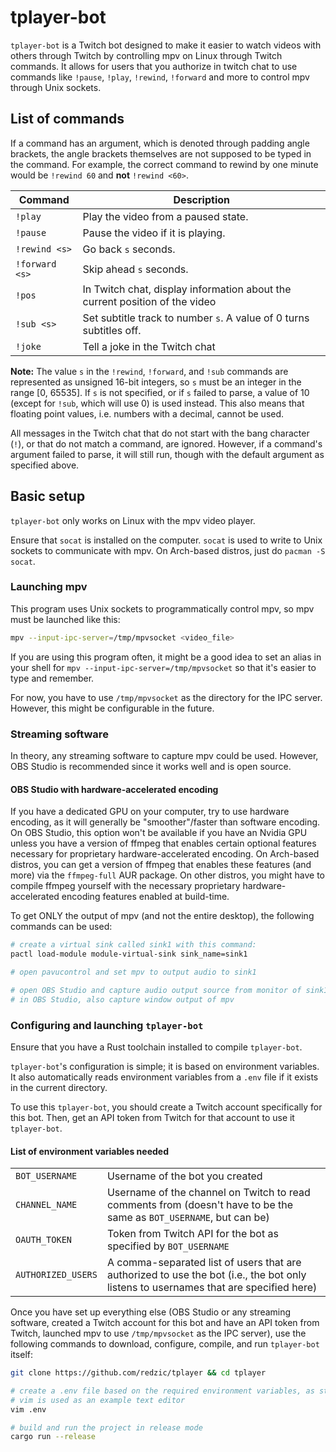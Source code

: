 # tplayer-bot

`tplayer-bot` is a Twitch bot designed to make it easier to watch videos with others through Twitch by controlling mpv on Linux through Twitch commands. It allows for users that you authorize in twitch chat to use commands like `!pause`, `!play`, `!rewind`, `!forward` and more to control mpv through Unix sockets.

## List of commands

If a command has an argument, which is denoted through padding angle brackets, the angle brackets themselves are not supposed to be typed in the command. For example, the correct command to rewind by one minute would be `!rewind 60` and **not** `!rewind <60>`.

| Command | Description |
| - | - |
| `!play` | Play the video from a paused state. |
| `!pause` | Pause the video if it is playing. |
| `!rewind <s>` | Go back `s` seconds. |
| `!forward <s>` | Skip ahead `s` seconds. |
| `!pos` | In Twitch chat, display information about the current position of the video |
| `!sub <s>` | Set subtitle track to number `s`. A value of 0 turns subtitles off. |
| `!joke` | Tell a joke in the Twitch chat |

**Note:** The value `s` in the `!rewind`, `!forward`, and `!sub` commands are represented as unsigned 16-bit integers, so `s` must be an integer in the range [0, 65535]. If `s` is not specified, or if `s` failed to parse, a value of 10 (except for `!sub`, which will use 0) is used instead. This also means that floating point values, i.e. numbers with a decimal, cannot be used.

All messages in the Twitch chat that do not start with the bang character (`!`), or that do not match a command, are ignored. However, if a command's argument failed to parse, it will still run, though with the default argument as specified above.

## Basic setup

`tplayer-bot` only works on Linux with the mpv video player.

Ensure that `socat` is installed on the computer. `socat` is used to write to Unix sockets to communicate with mpv. On Arch-based distros, just do `pacman -S socat`.

### Launching mpv

This program uses Unix sockets to programmatically control mpv, so mpv must be launched like this:

```bash
mpv --input-ipc-server=/tmp/mpvsocket <video_file>
```

If you are using this program often, it might be a good idea to set an alias in your shell for `mpv --input-ipc-server=/tmp/mpvsocket` so that it's easier to type and remember.

For now, you have to use `/tmp/mpvsocket` as the directory for the IPC server. However, this might be configurable in the future.

### Streaming software

In theory, any streaming software to capture mpv could be used. However, OBS Studio is recommended since it works well and is open source.

#### **OBS Studio with hardware-accelerated encoding**

If you have a dedicated GPU on your computer, try to use hardware encoding, as it will generally be "smoother"/faster than software encoding. On OBS Studio, this option won't be available if you have an Nvidia GPU unless you have a version of ffmpeg that enables certain optional features necessary for proprietary hardware-accelerated encoding. On Arch-based distros, you can get a version of ffmpeg that enables these features (and more) via the `ffmpeg-full` AUR package. On other distros, you might have to compile ffmpeg yourself with the necessary proprietary hardware-accelerated encoding features enabled at build-time.

To get ONLY the output of mpv (and not the entire desktop), the following commands can be used:

```bash
# create a virtual sink called sink1 with this command:
pactl load-module module-virtual-sink sink_name=sink1

# open pavucontrol and set mpv to output audio to sink1

# open OBS Studio and capture audio output source from monitor of sink1
# in OBS Studio, also capture window output of mpv
```

### Configuring and launching `tplayer-bot`

Ensure that you have a Rust toolchain installed to compile `tplayer-bot`.

`tplayer-bot`'s configuration is simple; it is based on environment variables. It also automatically reads environment variables from a `.env` file if it exists in the current directory.

To use this `tplayer-bot`, you should create a Twitch account specifically for this bot. Then, get an API token from Twitch for that account to use it `tplayer-bot`.

#### **List of environment variables needed**
| | |
| - | - |
| `BOT_USERNAME` | Username of the bot you created |
| `CHANNEL_NAME` | Username of the channel on Twitch to read comments from (doesn't have to be the same as `BOT_USERNAME`, but can be) |
| `OAUTH_TOKEN` | Token from Twitch API for the bot as specified by `BOT_USERNAME` |
| `AUTHORIZED_USERS` | A comma-separated list of users that are authorized to use the bot (i.e., the bot only listens to usernames that are specified here) |

Once you have set up everything else (OBS Studio or any streaming software, created a Twitch account for this bot and have an API token from Twitch, launched mpv to use `/tmp/mpvsocket` as the IPC server), use the following commands to download, configure, compile, and run `tplayer-bot` itself:

```bash
git clone https://github.com/redzic/tplayer && cd tplayer

# create a .env file based on the required environment variables, as stated above
# vim is used as an example text editor
vim .env

# build and run the project in release mode
cargo run --release
```
